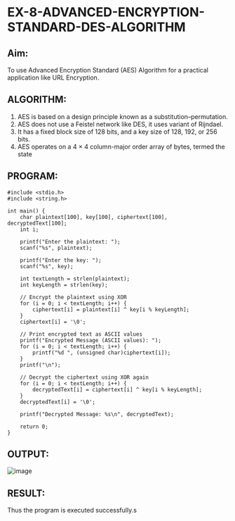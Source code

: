 # EX-8-ADVANCED-ENCRYPTION-STANDARD-DES-ALGORITHM

## Aim:
  To use Advanced Encryption Standard (AES) Algorithm for a practical application like URL Encryption.

## ALGORITHM: 
  1. AES is based on a design principle known as a substitution–permutation. 
  2. AES does not use a Feistel network like DES, it uses variant of Rijndael. 
  3. It has a fixed block size of 128 bits, and a key size of 128, 192, or 256 bits. 
  4. AES operates on a 4 × 4 column-major order array of bytes, termed the state

## PROGRAM: 
```
#include <stdio.h>
#include <string.h>

int main() {
    char plaintext[100], key[100], ciphertext[100], decryptedText[100];
    int i;

    printf("Enter the plaintext: ");
    scanf("%s", plaintext);

    printf("Enter the key: ");
    scanf("%s", key);

    int textLength = strlen(plaintext);
    int keyLength = strlen(key);

    // Encrypt the plaintext using XOR
    for (i = 0; i < textLength; i++) {
        ciphertext[i] = plaintext[i] ^ key[i % keyLength];
    }
    ciphertext[i] = '\0';

    // Print encrypted text as ASCII values
    printf("Encrypted Message (ASCII values): ");
    for (i = 0; i < textLength; i++) {
        printf("%d ", (unsigned char)ciphertext[i]);
    }
    printf("\n");

    // Decrypt the ciphertext using XOR again
    for (i = 0; i < textLength; i++) {
        decryptedText[i] = ciphertext[i] ^ key[i % keyLength];
    }
    decryptedText[i] = '\0';

    printf("Decrypted Message: %s\n", decryptedText);

    return 0;
}
```
## OUTPUT:
![image](https://github.com/user-attachments/assets/6bb0eee3-a343-4cb6-b803-65ad1296da63)

## RESULT: 
Thus the program is executed successfully.s
